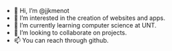 - 👋 Hi, I’m @jjkmenot
- 👀 I’m interested in the creation of websites and apps.
- 🌱 I’m currently learning computer science at UNT.
- 💞️ I’m looking to collaborate on projects.
- 📫 You can reach through github.

<!---
jjkmenot/jjkmenot is a ✨ special ✨ repository because its `README.md` (this file) appears on your GitHub profile.
You can click the Preview link to take a look at your changes.
--->
